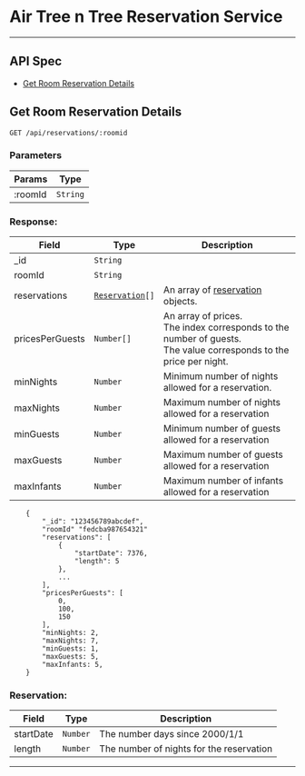 # Air Tree n Tree Reservation Service

---

## API Spec

- [Get Room Reservation Details](#get-room-reservation-details) 


## Get Room Reservation Details

`GET /api/reservations/:roomid`

### Parameters

| Params | Type |
| --- | --- |
| :roomId | `String` |

### Response:

| Field | Type | Description |
| ----- | ---- | ---------- |
| _id | `String` | 
| roomId | `String` | 
| reservations | [`Reservation`](#Reservation)`[]` | An array of [reservation](#Reservation) objects. |
| pricesPerGuests | `Number[]` | An array of prices. <br> The index corresponds to the number of guests. <br>The value corresponds to the price per night. |
| minNights | `Number` | Minimum number of nights allowed for a reservation.
| maxNights | `Number` | Maximum number of nights allowed for a reservation
| minGuests | `Number` | Minimum number of guests allowed for a reservation
| maxGuests | `Number` | Maximum number of guests allowed for a reservation
| maxInfants | `Number` | Maximum  number of infants allowed for a reservation


```
    {
        "_id": "123456789abcdef",
        "roomId" "fedcba987654321"
        "reservations": [
            {
                "startDate": 7376,
                "length": 5
            },
            ...
        ],
        "pricesPerGuests": [
            0,
            100,
            150
        ],
        "minNights: 2,
        "maxNights: 7,
        "minGuests: 1,
        "maxGuests: 5,
        "maxInfants: 5,
    }
```

### Reservation:

| Field | Type | Description
| ----- | ---- | ---
| startDate | `Number` | The number days since 2000/1/1
| length | `Number` | The number of nights for the reservation

---
